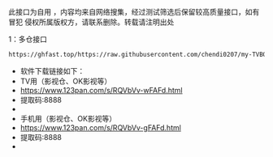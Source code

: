 此接口为自用 ，内容均来自网络搜集，经过测试筛选后保留较高质量接口，如有冒犯 侵权所属版权方，请联系删除。转载请注明出处

1：多仓接口
````bash
https://ghfast.top/https://raw.githubusercontent.com/chendi0207/my-TVBOX/main/tvboxqq/本地仓.txt
````

- 软件下载链接如下：
- TV用（影视仓、OK影视等）
- https://www.123pan.com/s/RQVbVv-wFAFd.html
- 提取码:8888
-
- 手机用（影视仓、OK影视等）
- https://www.123pan.com/s/RQVbVv-gFAFd.html
- 提取码:8888
- 
